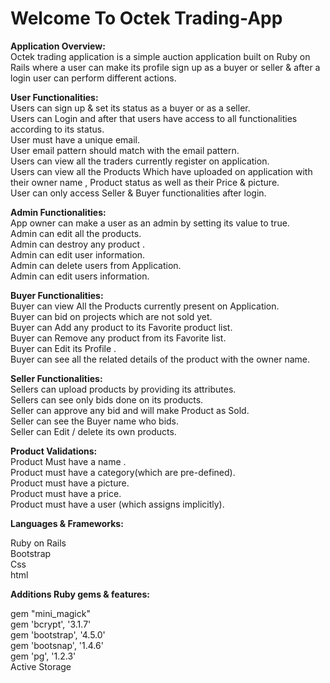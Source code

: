 <h1>Welcome To Octek Trading-App</h1>


<b>Application Overview:</b><br>
Octek trading application is a simple auction application built on Ruby on Rails where a user can make its profile sign up as a buyer or seller & after a login user can perform different actions.


<b>User Functionalities:</b><br>
Users can sign up & set its status as a buyer or as a seller.<br>
Users can Login and after that users have access to all functionalities according to its status.<br>
User must have a unique email.<br>
User email pattern should match with the email pattern.<br>
Users can view all the traders currently register on application.<br>
Users can view all the Products Which have uploaded on application with their owner name , Product status as well as their Price & picture.<br>
User can only access Seller & Buyer functionalities after login.<br>

<b>Admin Functionalities:</b><br>
App owner can make a user as an admin by setting its value to true.<br>
Admin can edit all the products.<br>
Admin can destroy any product .<br>
Admin can edit user information.<br>
Admin can delete users from Application.<br>
Admin can edit users information.<br>

<b>Buyer Functionalities:</b><br>
Buyer can view All the Products currently present on Application.<br>
Buyer can bid on projects which are not sold yet.<br>
Buyer can Add any product to its Favorite product list.<br>
Buyer can Remove any product from its Favorite list.<br>
Buyer can Edit its Profile .<br>
Buyer can see all the related details of the product with the owner name.<br>



<b>Seller Functionalities:</b><br>
Sellers can upload products by providing its attributes.<br>
Sellers can see only bids done on its products.<br>
Seller can approve any bid and will make Product as Sold.<br>
Seller can see the Buyer name who bids.<br>
Seller can Edit / delete its own products.<br>


<b>Product Validations:</b><br>
Product Must have a name .<br>
Product must have a category(which are pre-defined).<br>
Product must have a picture.<br>
Product must have a price.<br>
Product must have a user (which assigns implicitly).<br>


<b>Languages & Frameworks:</b><br>

Ruby on Rails<br>
Bootstrap<br>
Css<br>
html<br>


<b>Additions Ruby gems & features:</b><br>

gem "mini_magick"<br>
gem 'bcrypt',   '3.1.7'<br>
gem 'bootstrap', '4.5.0'<br>
gem 'bootsnap',   '1.4.6'<br>
gem 'pg', '1.2.3'<br>
Active Storage<br>
